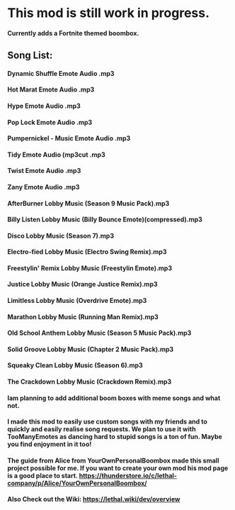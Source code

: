 # This mod is still work in progress. 
#### Currently adds a Fortnite themed boombox.
## Song List:

#### Dynamic Shuffle Emote Audio .mp3
#### Hot Marat Emote Audio .mp3
#### Hype Emote Audio .mp3
#### Pop Lock Emote Audio .mp3
#### Pumpernickel - Music Emote Audio .mp3
#### Tidy Emote Audio (mp3cut .mp3
#### Twist Emote Audio .mp3
#### Zany Emote Audio .mp3
#### AfterBurner Lobby Music (Season 9 Music Pack).mp3
#### Billy Listen Lobby Music (Billy Bounce Emote)(compressed).mp3
#### Disco Lobby Music (Season 7).mp3
#### Electro-fied Lobby Music (Electro Swing Remix).mp3
#### Freestylin' Remix Lobby Music (Freestylin Emote).mp3
#### Justice Lobby Music (Orange Justice Remix).mp3
#### Limitless Lobby Music (Overdrive Emote).mp3
#### Marathon Lobby Music (Running Man Remix).mp3
#### Old School Anthem Lobby Music (Season 5 Music Pack).mp3
#### Solid Groove Lobby Music (Chapter 2 Music Pack).mp3
#### Squeaky Clean Lobby Music (Season 6).mp3
#### The Crackdown Lobby Music (Crackdown Remix).mp3


#### Iam planning to add additional boom boxes with meme songs and what not.
#### I made this mod to easily use custom songs with my friends and to quickly and easily realise song requests. We plan to use it with TooManyEmotes as dancing hard to stupid songs is a ton of fun. Maybe you find enjoyment in it too!

#### The guide from Alice from YourOwnPersonalBoombox made this small project possible for me. If you want to create your own mod his mod page is a good place  to start. https://thunderstore.io/c/lethal-company/p/Alice/YourOwnPersonalBoombox/
#### Also Check out the Wiki: https://lethal.wiki/dev/overview
